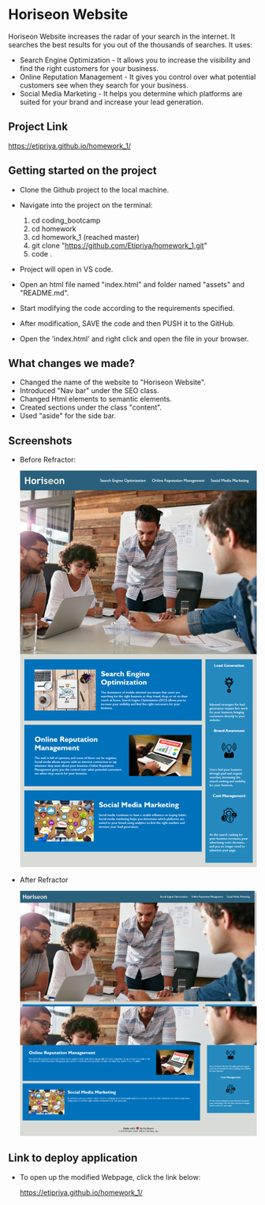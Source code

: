 # Horiseon Website

Horiseon Website increases the radar of your search in the internet. It searches the best results for you out of the thousands of searches. It uses:

- Search Engine Optimization - It allows you to increase the visibility and find the right customers for your business.
- Online Reputation Management - It gives you control over what potential customers see when they search for your business.
- Social Media Marketing - It helps you determine which platforms are suited for your brand and increase your lead generation.

## Project Link

https://etipriya.github.io/homework_1/

## Getting started on the project

- Clone the Github project to the local machine.
- Navigate into the project on the terminal:

  1. cd coding_bootcamp
  2. cd homework
  3. cd homework_1 (reached master)
  4. git clone "https://github.com/Etipriya/homework_1.git"
  5. code .

- Project will open in VS code.
- Open an html file named "index.html" and folder named "assets" and "README.md".
- Start modifying the code according to the requirements specified.
- After modification, SAVE the code and then PUSH it to the GitHub.
- Open the 'index.html' and right click and open the file in your browser.

## What changes we made?

- Changed the name of the website to "Horiseon Website".
- Introduced "Nav bar" under the SEO class.
- Changed Html elements to semantic elements.
- Created sections under the class "content".
- Used "aside" for the side bar.

## Screenshots

- Before Refractor:

  ![image before refactor](\assets\images\01-html-css-git-homework-demo.png)

- After Refractor

  ![image after refactor](assets\images\screencapture-etipriya-github-io-homework-1-2021-03-07-14_41_22.png)

## Link to deploy application

- To open up the modified Webpage, click the link below:

  https://etipriya.github.io/homework_1/

